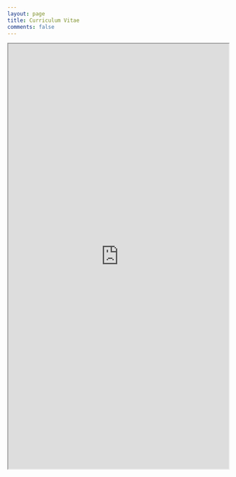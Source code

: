 ```yaml
---
layout: page
title: Curriculum Vitae
comments: false
---
```


<iframe src="https://drive.google.com/viewerng/viewer?embedded=true&url=https://dinhhuy2109.github.io/files/pdf/cv.pdf" width="100%" height="970"></iframe>
